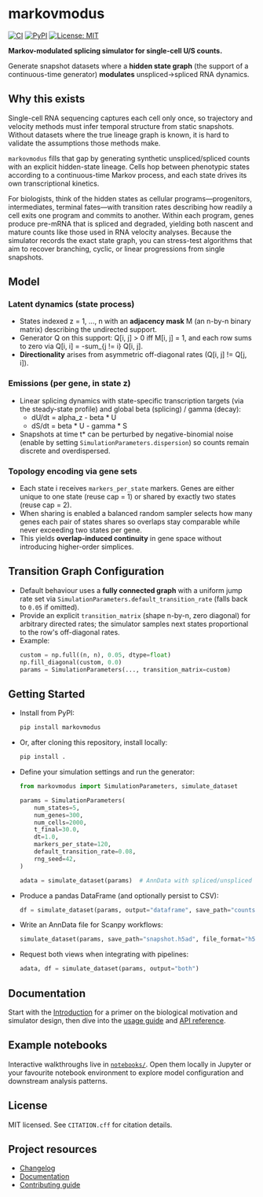 # markovmodus
[![CI](https://github.com/subthaumic/markovmodus/actions/workflows/ci.yml/badge.svg)](https://github.com/subthaumic/markovmodus/actions/workflows/ci.yml)
[![PyPI](https://img.shields.io/pypi/v/markovmodus.svg)](https://pypi.org/project/markovmodus/)
[![License: MIT](https://img.shields.io/badge/License-MIT-yellow.svg)](LICENSE)

**Markov-modulated splicing simulator for single-cell U/S counts.**

Generate snapshot datasets where a **hidden state graph** (the support of a continuous-time generator) **modulates** unspliced->spliced RNA dynamics.


## Why this exists

Single-cell RNA sequencing captures each cell only once, so trajectory and velocity methods must infer temporal structure from static snapshots.
Without datasets where the true lineage graph is known, it is hard to validate the assumptions those methods make.

`markovmodus` fills that gap by generating synthetic unspliced/spliced counts with an explicit hidden-state lineage.
Cells hop between phenotypic states according to a continuous-time Markov process, and each state drives its own transcriptional kinetics.

For biologists, think of the hidden states as cellular programs—progenitors, intermediates, terminal fates—with transition rates describing how readily a cell exits one program and commits to another.
Within each program, genes produce pre-mRNA that is spliced and degraded, yielding both nascent and mature counts like those used in RNA velocity analyses.
Because the simulator records the exact state graph, you can stress-test algorithms that aim to recover branching, cyclic, or linear progressions from single snapshots.


## Model

### Latent dynamics (state process)
- States indexed z = 1, ..., n with an **adjacency mask** M (an n-by-n binary matrix) describing the undirected support.
- Generator Q on this support: Q[i, j] > 0 iff M[i, j] = 1, and each row sums to zero via Q[i, i] = -sum_{j != i} Q[i, j].
- **Directionality** arises from asymmetric off-diagonal rates (Q[i, j] != Q[j, i]).

### Emissions (per gene, in state z)
- Linear splicing dynamics with state-specific transcription targets (via the steady-state profile) and global beta (splicing) / gamma (decay):
  - dU/dt = alpha_z - beta * U
  - dS/dt = beta * U - gamma * S
- Snapshots at time t* can be perturbed by negative-binomial noise (enable by setting ``SimulationParameters.dispersion``) so counts remain discrete and overdispersed.

### Topology encoding via gene sets
- Each state i receives ``markers_per_state`` markers. Genes are either unique to one state (reuse cap = 1) or shared by exactly two states (reuse cap = 2).
- When sharing is enabled a balanced random sampler selects how many genes each pair of states shares so overlaps stay comparable while never exceeding two states per gene.
- This yields **overlap-induced continuity** in gene space without introducing higher-order simplices.

## Transition Graph Configuration
- Default behaviour uses a **fully connected graph** with a uniform jump rate set via ``SimulationParameters.default_transition_rate`` (falls back to `0.05` if omitted).
- Provide an explicit ``transition_matrix`` (shape n-by-n, zero diagonal) for arbitrary directed rates; the simulator samples next states proportional to the row's off-diagonal rates.
- Example:
  ```python
  custom = np.full((n, n), 0.05, dtype=float)
  np.fill_diagonal(custom, 0.0)
  params = SimulationParameters(..., transition_matrix=custom)
  ```

## Getting Started

- Install from PyPI:
  ```bash
  pip install markovmodus
  ```
- Or, after cloning this repository, install locally:
  ```bash
  pip install .
  ```
- Define your simulation settings and run the generator:
  ```python
  from markovmodus import SimulationParameters, simulate_dataset

  params = SimulationParameters(
      num_states=5,
      num_genes=300,
      num_cells=2000,
      t_final=30.0,
      dt=1.0,
      markers_per_state=120,
      default_transition_rate=0.08,
      rng_seed=42,
  )

  adata = simulate_dataset(params)  # AnnData with spliced/unspliced layers
  ```
- Produce a pandas DataFrame (and optionally persist to CSV):
  ```python
  df = simulate_dataset(params, output="dataframe", save_path="counts.csv")
  ```
- Write an AnnData file for Scanpy workflows:
  ```python
  simulate_dataset(params, save_path="snapshot.h5ad", file_format="h5ad")
  ```
- Request both views when integrating with pipelines:
  ```python
  adata, df = simulate_dataset(params, output="both")
  ```

## Documentation
Start with the [Introduction](https://subthaumic.github.io/markovmodus/introduction.html) for a primer on the biological motivation and simulator design, then dive into the [usage guide](https://subthaumic.github.io/markovmodus/usage.html) and [API reference](https://subthaumic.github.io/markovmodus/api.html).

## Example notebooks
Interactive walkthroughs live in [`notebooks/`](notebooks/). Open them locally in Jupyter or your favourite notebook environment to explore model configuration and downstream analysis patterns.


## License

MIT licensed. See `CITATION.cff` for citation details.

## Project resources

- [Changelog](CHANGELOG.md)
- [Documentation](https://subthaumic.github.io/markovmodus/)
- [Contributing guide](CONTRIBUTING.md)
